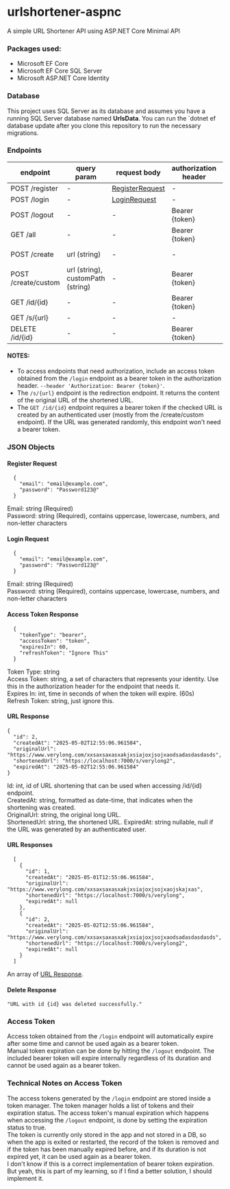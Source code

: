 # urlshortener-aspnc
A simple URL Shortener API using ASP.NET Core Minimal API

### Packages used:
- Microsoft EF Core
- Microsoft EF Core SQL Server
- Microsoft ASP.NET Core Identity

### Database
This project uses SQL Server as its database and assumes you have a running SQL Server database named **UrlsData**.
You can run the `dotnet ef database update after you clone this repository to run the necessary migrations.

### Endpoints
| endpoint            | query param                       | request body                         | authorization header | response body                                 | Example                                                                           |
|---------------------|-----------------------------------|--------------------------------------|----------------------|-----------------------------------------------|-----------------------------------------------------------------------------------|
| POST /register      |                 -                 | [RegisterRequest](#register-request) |           -          |                       -                       | https://localhost:7000/register                                                   |
| POST /login         |                 -                 |    [LoginRequest](#login-request)    |           -          | [AccessTokenResponse](#access-token-response) | https://localhost:7000/login                                                      |
| POST /logout        |                 -                 |                   -                  |    Bearer {token}    |                       -                       | https://localhost:7000/logout                                                     |
| GET /all            |                 -                 |                   -                  |    Bearer {token}    |         [UrlResponses](#url-responses)        | https://localhost:7000/all                                                        |
| POST /create        |            url (string)           |                   -                  |           -          |          [UrlResponse](#url-response)         | https://localhost:7000/create?url=https://www.google.com                          |
| POST /create/custom | url (string), customPath (string) |                   -                  |    Bearer {token}    |          [UrlResponse](#url-response)         | https://localhost:7000/create/custom?url=https://www.google.com&customPath=google |
| GET /id/{id}        |                 -                 |                   -                  |    Bearer {token}    |          [UrlResponse](#url-response)         | https://localhost:7000/id/1                                                       |
| GET /s/{url}        |                 -                 |                   -                  |           -          |                       -                       | https://localhost:7000/s/google                                                   |
| DELETE /id/{id}     |                 -                 |                   -                  |    Bearer {token}    |       [DeleteResponse](#delete-response)      | https://localhost:7000/id/1                                                       |

#### NOTES:  
- To access endpoints that need authorization, include an access token obtained from the `/login` endpoint as a bearer token in the authorization header. `--header 'Authorization: Bearer {token}'`.  
- The `/s/{url}` endpoint is the redirection endpoint. It returns the content of the original URL of the shortened URL.
- The `GET /id/{id}` endpoint requires a bearer token if the checked URL is created by an authenticated user (mostly from the /create/custom endpoint). If the URL was generated randomly, this endpoint won't need a bearer token.

### JSON Objects
#### Register Request
```
  {
    "email": "email@example.com",
    "password": "Password123@"
  }
```
Email: string (Required)  
Password: string (Required), contains uppercase, lowercase, numbers, and non-letter characters

#### Login Request
```
  {
    "email": "email@example.com",
    "password": "Password123@"
  }
```
Email: string (Required)  
Password: string (Required), contains uppercase, lowercase, numbers, and non-letter characters

#### Access Token Response
```
  {
    "tokenType": "bearer",
    "accessToken": "token",
    "expiresIn": 60,
    "refreshToken": "Ignore This"
  }
```
Token Type: string  
Access Token: string, a set of characters that represents your identity. Use this in the authorization header for the endpoint that needs it.  
Expires In: int, time in seconds of when the token will expire. (60s)  
Refresh Token: string, just ignore this.

#### URL Response
```
{
  "id": 2,
  "createdAt": "2025-05-02T12:55:06.961584",
  "originalUrl": "https://www.verylong.com/xxsaxsaxasxakjxsiajoxjsojxaodsadasdasdasds",
  "shortenedUrl": "https://localhost:7000/s/verylong2",
  "expiredAt": "2025-05-02T12:55:06.961584"
}
```
Id: int, id of URL shortening that can be used when accessing /id/{id} endpoint.  
CreatedAt: string, formatted as date-time, that indicates when the shortening was created.  
OriginalUrl: string, the original long URL.  
ShortenedUrl: string, the shortened URL.
ExpiredAt: string nullable, null if the URL was generated by an authenticated user.

#### URL Responses
```
  [
    {
      "id": 1,
      "createdAt": "2025-05-01T12:55:06.961584",
      "originalUrl": "https://www.verylong.com/xxsaxsaxasxakjxsiajoxjsojxaojskajxas",
      "shortenedUrl": "https://localhost:7000/s/verylong",
      "expiredAt": null
    },
    {
      "id": 2,
      "createdAt": "2025-05-02T12:55:06.961584",
      "originalUrl": "https://www.verylong.com/xxsaxsaxasxakjxsiajoxjsojxaodsadasdasdasds",
      "shortenedUrl": "https://localhost:7000/s/verylong2",
      "expiredAt": null
    }
  ]
```
An array of [URL Response](#url-response).  

#### Delete Response
```
"URL with id {id} was deleted successfully."
```

### Access Token
Access token obtained from the `/login` endpoint will automatically expire after some time and cannot be used again as a bearer token.  
Manual token expiration can be done by hitting the `/logout` endpoint. The included bearer token will expire internally regardless of its duration and cannot be used again as a bearer token.

### Technical Notes on Access Token
The access tokens generated by the `/login` endpoint are stored inside a token manager. The token manager holds a list of tokens and their expiration status. The access token's manual expiration which happens when accessing the `/logout` endpoint, is done by setting the expiration status to true.  
The token is currently only stored in the app and not stored in a DB, so when the app is exited or restarted, the record of the token is removed and if the token has been manually expired before, and if its duration is not expired yet, it can be used again as a bearer token.  
I don't know if this is a correct implementation of bearer token expiration. But yeah, this is part of my learning, so if I find a better solution, I should implement it.
